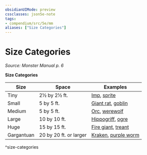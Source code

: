 ```yaml
---
obsidianUIMode: preview
cssclasses: json5e-note
tags:
- compendium/src/5e/mm
aliases: ["Size Categories"]
---
```

# Size Categories
*Source: Monster Manual p. 6* 

**Size Categories**

| Size | Space | Examples |
|------|-------|----------|
| Tiny | 2½ by 2½ ft. | [Imp](/2-Mechanics/CLI/bestiary/fiend/imp.md), [sprite](/2-Mechanics/CLI/bestiary/fey/sprite.md) |
| Small | 5 by 5 ft. | [Giant rat](/2-Mechanics/CLI/bestiary/beast/giant-rat.md), [goblin](/2-Mechanics/CLI/bestiary/humanoid/goblin.md) |
| Medium | 5 by 5 ft. | [Orc](/2-Mechanics/CLI/bestiary/humanoid/orc.md), [werewolf](/2-Mechanics/CLI/bestiary/humanoid/werewolf.md) |
| Large | 10 by 10 ft. | [Hippogriff](/2-Mechanics/CLI/bestiary/monstrosity/hippogriff.md), [ogre](/2-Mechanics/CLI/bestiary/giant/ogre.md) |
| Huge | 15 by 15 ft. | [Fire giant](/2-Mechanics/CLI/bestiary/giant/fire-giant.md), [treant](/2-Mechanics/CLI/bestiary/plant/treant.md) |
| Gargantuan | 20 by 20 ft. or larger | [Kraken](/2-Mechanics/CLI/bestiary/monstrosity/kraken.md), [purple worm](/2-Mechanics/CLI/bestiary/monstrosity/purple-worm.md) |
^size-categories